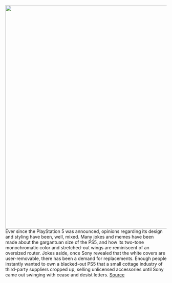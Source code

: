 <img src='https://cdn.vox-cdn.com/thumbor/1Z7EVCsmwlm6ZCHeGIL8dShwF3w=/0x0:1065x710/1200x800/filters:focal(448x270:618x440)/cdn.vox-cdn.com/uploads/chorus_image/image/70359395/ps5_galaxycollection_hero.0.jpg' width='700px' /><br/>
Ever since the PlayStation 5 was announced, opinions regarding its design and styling have been, well, mixed. Many jokes and memes have been made about the gargantuan size of the PS5, and how its two-tone monochromatic color and stretched-out wings are reminiscent of an oversized router. Jokes aside, once Sony revealed that the white covers are user-removable, there has been a demand for replacements. Enough people instantly wanted to own a blacked-out PS5 that a small cottage industry of third-party suppliers cropped up, selling unlicensed accessories until Sony came out swinging with cease and desist letters.
<a href='https://www.theverge.com/22865349/ps5-playstation-5-console-covers-where-buy-dualsense-controllers-colors-price-preorder'> Source <a/>
